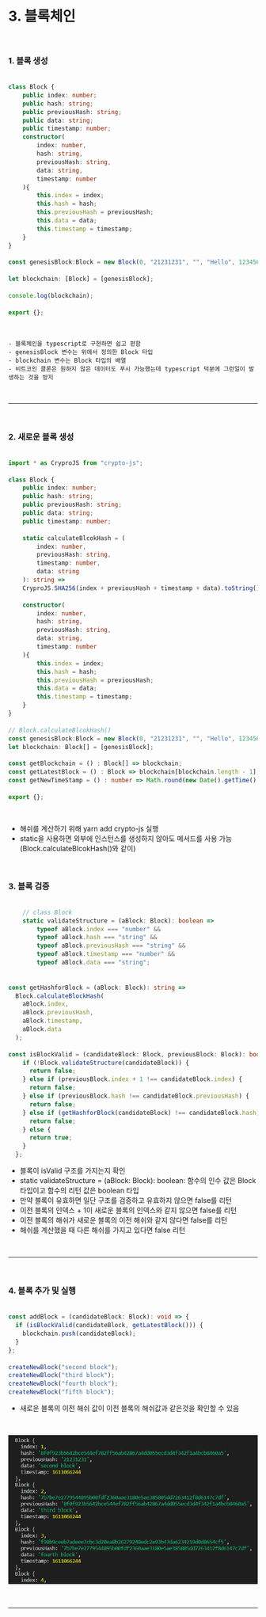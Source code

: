 # 3. 블록체인

<br>


### 1. 블록 생성

```typescript

class Block {
    public index: number;
    public hash: string;
    public previousHash: string;
    public data: string;
    public timestamp: number;
    constructor(
        index: number, 
        hash: string,
        previousHash: string,
        data: string,
        timestamp: number
    ){
        this.index = index;
        this.hash = hash;
        this.previousHash = previousHash;
        this.data = data;
        this.timestamp = timestamp;
    }
}

const genesisBlock:Block = new Block(0, "21231231", "", "Hello", 123456);

let blockchain: [Block] = [genesisBlock];

console.log(blockchain);

export {};

```

<br>

    - 블록체인을 typescript로 구현하면 쉽고 편함
    - genesisBlock 변수는 위에서 정의한 Block 타입
    - blockchain 변수는 Block 타입의 배열
    - 비트코인 클론은 원하지 않은 데이터도 푸시 가능했는데 typescript 덕분에 그런일이 발생하는 것을 방지

<br>

*** 

<br>

### 2. 새로운 블록 생성

```typescript

import * as CryproJS from "crypto-js";

class Block {
    public index: number;
    public hash: string;
    public previousHash: string;
    public data: string;
    public timestamp: number;

    static calculateBlcokHash = (
        index: number, 
        previousHash: string, 
        timestamp: number, 
        data: string
    ): string => 
    CryproJS.SHA256(index + previousHash + timestamp + data).toString();

    constructor(
        index: number, 
        hash: string,
        previousHash: string,
        data: string,
        timestamp: number
    ){
        this.index = index;
        this.hash = hash;
        this.previousHash = previousHash;
        this.data = data;
        this.timestamp = timestamp;
    }
}

// Block.calculateBlcokHash()
const genesisBlock:Block = new Block(0, "21231231", "", "Hello", 123456);
let blockchain: Block[] = [genesisBlock];

const getBlockchain = () : Block[] => blockchain;
const getLatestBlock = () : Block => blockchain[blockchain.length - 1];
const getNewTimeStamp = () : number => Math.round(new Date().getTime() / 1000);

export {};

```
<br>

  - 해쉬를 계산하기 위해 yarn add crypto-js 실행
  - static을 사용하면 외부에 인스턴스를 생성하지 않아도 메서드를 사용 가능
    (Block.calculateBlcokHash()와 같이)

<br>

### 3. 블록 검증

```typescript

    // class Block
    static validateStructure = (aBlock: Block): boolean =>
        typeof aBlock.index === "number" &&
        typeof aBlock.hash === "string" &&
        typeof aBlock.previousHash === "string" &&
        typeof aBlock.timestamp === "number" &&
        typeof aBlock.data === "string";


const getHashforBlock = (aBlock: Block): string =>
  Block.calculateBlockHash(
    aBlock.index,
    aBlock.previousHash,
    aBlock.timestamp,
    aBlock.data
  );        
        
const isBlockValid = (candidateBlock: Block, previousBlock: Block): boolean => {
    if (!Block.validateStructure(candidateBlock)) {
      return false;
    } else if (previousBlock.index + 1 !== candidateBlock.index) {
      return false;
    } else if (previousBlock.hash !== candidateBlock.previousHash) {
      return false;
    } else if (getHashforBlock(candidateBlock) !== candidateBlock.hash) {
      return false;
    } else {
      return true;
    }
  };

```

  - 블록이 isValid 구조를 가지는지 확인
  - static validateStructure = (aBlock: Block): boolean: 함수의 인수 값은 Block 타입이고 함수의 리턴 값은 boolean 타입
  - 만약 블록이 유효하면 일단 구조를 검증하고 유효하지 않으면 false를 리턴
  - 이전 블록의 인덱스 + 1이 새로운 블록의 인덱스와 같지 않으면 false를 리턴
  - 이전 블록의 해쉬가 새로운 블록의 이전 해쉬와 같지 않다면 false를 리턴
  - 해쉬를 계산했을 때 다른 해쉬를 가지고 있다면 false 리턴


<br>

*** 

<br>

### 4. 블록 추가 및 실행

```typescript

const addBlock = (candidateBlock: Block): void => {
  if (isBlockValid(candidateBlock, getLatestBlock())) {
    blockchain.push(candidateBlock);
  }
};

createNewBlock("second block");
createNewBlock("third block");
createNewBlock("fourth block");
createNewBlock("fifth block");

```

  - 새로운 블록의 이전 해쉬 값이 이전 블록의 해쉬값과 같은것을 확인할 수 있음

<br>

![typescript](https://github.com/daldalhada/Typescript/blob/main/image/typescript1.PNG)

<br>

***

<br>